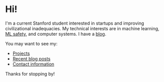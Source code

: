 # Hi!

I'm a current Stanford student interested in startups and improving civilizational inadequacies. My technical interests are in machine learning, [ML safety](https://arxiv.org/pdf/2109.13916.pdf), and computer systems. I have a [blog](https://kliu.io).

You may want to see my:

- [Projects](https://kliu.io/projects/)
- [Recent blog posts](https://kliu.io/)
- [Contact information](https://kliu.io/about/)

Thanks for stopping by!
